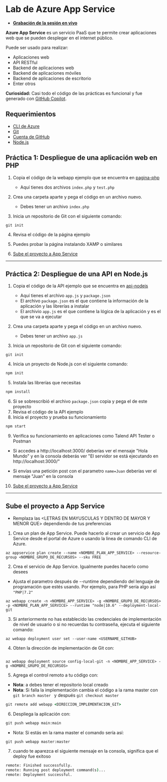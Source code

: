 # Lab de Azure App Service

- **[Grabación de la sesión en vivo]()**

**Azure App Service** es un servicio PaaS que te permite  crear aplicaciones web que se pueden desplegar en el internet público.

Puede ser usado para realizar:
- Aplicaciones web
- API RESTful
- Backend de aplicaciones web
- Backend de aplicaciones móviles
- Backend de aplicaciones de escritorio
- Enter otros

**Curiosidad:** Casi todo el código de las prácticas es funcional y fue generado con [GitHub Copilot](https://copilot.github.com/).

## Requerimientos
- [CLI de Azure](https://docs.microsoft.com/en-us/cli/azure/install-azure-cli)
- [Git](https://git-scm.com/downloads)
- [Cuenta de GitHub](https://github.com/)
- [Node.js](https://nodejs.org/es/download/)

## Práctica 1: Despliegue de una aplicación web en PHP

1. Copia el código de la webapp ejemplo que se encuentra en [pagina-php](/pagina-php)
    - Aquí tienes dos archivos  `index.php` y `test.php`
2. Crea una carpeta aparte y pega el código en un archivo nuevo.
   - Debes tener un archivo `index.php`

3. Inicia un repositorio de Git con el siguiente comando:
```GitHub
git init
```

4. Revisa el código de la página ejemplo

5. Puedes probar la página instalando XAMP o similares

6. [Sube el proyecto a App Service](#sube-el-proyecto-a-app-service)
__________________
## Práctica 2: Despliegue de una API en Node.js
1. Copia el código de la API ejemplo que se encuentra en [api-nodejs](/api-nodejs)
    - Aquí tienes el archivo `app.js` y `package.json`
    - El archivo `package.json` es el que contiene la información de la aplicación y las librerías a instalar
    - El archivio `app.js` es el que contiene la lógica de la aplicación y es el que se va a ejecutar
2. Crea una carpeta aparte y pega el código en un archivo nuevo.
   - Debes tener un archivo `app.js`

3. Inicia un repositorio de Git con el siguiente comando:
```GitHub
git init
```
4. Inicia un proyecto de Node.js con el siguiente comando:
```cmd
npm init
```

5. Instala las librerías que necesitas
```cmd
npm install
```
6. Si se sobrescribió el archivo `package.json` copia y pega el de este proyecto
7. Revisa el código de la API ejemplo
8. Inicia el proyecto y prueba su funcionamiento
```cmd
npm start
```
9. Verifica su funcionamiento en aplicaciones como Talend API Tester o Postman

- Si accedes a http://localhost:3000/ deberías ver el mensaje "Hola Mundo" y en la consola deberás ver "El servidor se está ejecutando en http://localhost:3000/"

- Si envías una petición post con el parametro `name=Juan` deberías ver el mensaje "Juan" en la consola

10. [Sube el proyecto a App Service](#sube-el-proyecto-a-app-service)

_______

## Sube el proyecto a App Service

- Remplaza las \<LETRAS EN MAYUSCULAS Y DENTRO DE MAYOR Y MENOR QUE\> dependiendo de tus preferencias 

1. Crea un plan de App Service. Puede hacerlo al crear un servicio de App Service desde el portal de Azure o usando la linea de comando CLI de Azure.

```CLI de Azure
az appservice plan create --name <NOMBRE_PLAN_APP_SERVICE> --resource-group <NOMBRE_GRUPO_DE_RECURSOS> --sku FREE
```

2. Crea el servicio de App Service. Igualmente puedes hacerlo como desees

- Ajusta el parametro después de --runtime dependiendo del lenguaje de programación que estés usando. Por ejemplo, para PHP sería algo así `"PHP|7.2"`

```CLI de Azure
az webapp create -n <NOMBRE_APP_SERVICE> -g <NOMBRE_GRUPO_DE_RECURSOS> -p <NOMBRE_PLAN_APP_SERVICE> --runtime "node|10.6" --deployment-local-git
```

3. Si anteriormente no has establecido las credenciales de implementación de nivel de usuario o si no recuerdas tu contraseña, ejecuta el siguiente comando:


```CLI de Azure
az webapp deployment user set --user-name <USERNAME_GITHUB>
```

4. Obten la dirección de implementación de Git con:
```CLI de Azure

az webapp deployment source config-local-git -n <NOMBRE_APP_SERVICE> -g <NOMBRE_GRUPO_DE_RECURSOS>
```

5. Agrega el control remoto a tu código con:

- **Nota**: a debes tener el repositorio local creado
- **Nota**: Si falla la implementación cambia el código a la rama master con `git branch master ` y después `git checkout master`

```cmd
git remote add webapp <DIRECCION_IMPLEMENTACION_GIT>
```

6. Despliega la aplicación con:

```cmd
git push webapp main:main
```

- Nota: Si estás en la rama master el comando sería así:

```cmd
git push webapp master:master
```

7. cuando te aparezca el siguiente mensaje en la consola, significa que el deploy fue exitoso

```cmd
remote: Finished successfully.
remote: Running post deployment command(s)...
remote: Deployment successful.
```